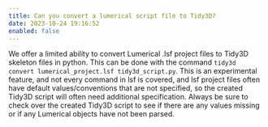 ```yaml
---
title: Can you convert a lumerical script file to Tidy3D?
date: 2023-10-24 19:16:52
enabled: false
---
```

We offer a limited ability to convert Lumerical .lsf project files to
Tidy3D skeleton files in python. This can be done with the command
`tidy3d convert lumerical_project.lsf tidy3d_script.py`. This is an
experimental feature, and not every command in lsf is covered, and lsf
project files often have default values/conventions that are not
specified, so the created Tidy3D script will often need additional
specification. Always be sure to check over the created Tidy3D script to
see if there are any values missing or if any Lumerical objects have not
been parsed.

